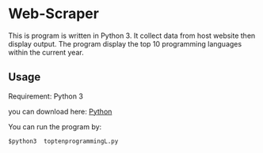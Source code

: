 # Web-Scraper

This is program is written in Python 3. It collect data from host website then display output. The program display the top 10 programming languages within the current year.

## Usage

Requirement: Python 3

you can download here: [Python](https://www.python.org/downloads/)

You can run the program by:
```
$python3  toptenprogrammingL.py
```

